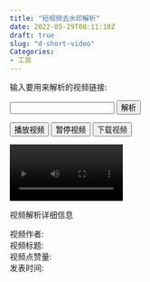 ```yaml
---
title: "短视频去水印解析"
date: 2022-05-29T08:11:10Z
draft: true
slug: "d-short-video"
Categories:  
- 工具
---
```


<style>
    body {
        margin:25px;

    }
    h1,h2,{
        color:rgba(160, 127, 19, 0.61);
    }  
</style>

输入要用来解析的视频链接:

<input id="id1" >
<button onclick="myFunction()" ant-click-animating-without-extra-node="false">解析</button>
<!--这里使用了https://apis.jxcxin.cn/doc/video.html创信云网络的api接口-->

<button onclick="playVid()" type="button">播放视频</button>
<button onclick="pauseVid()" type="button">暂停视频</button>
<button onclick="" type="button" ><a id="vurl">下载视频</a></button>

<div>
    <video crossOrigin="Anonymous" id="video1" controls="" loop="" autoplay="false" name="media"  width="200" ></video>
</div>


视频解析详细信息

视频作者: <span id="vauthor"></span><br /> 
视频标题: <span id="vtitle"></span><br /> 
视频点赞量: <span id="vlike"></span><br /> 
发表时间:<span id="vtime"></span><br /> 

<script> 
function myFunction() {
    var reg = /(http:\/\/|https:\/\/)((\w|=|\?|\.|\/|&|-)+)/g;
    var intext = document.getElementById("id1").value;
    intext = intext.match(reg);
    var url = "https://apis.jxcxin.cn/api/video?url="+intext;
    // 01.创建XMLHttpRequest对象，该对象就是ajax对象
    let xhr = new XMLHttpRequest()
    // 02.初始化请求
    // 通过open()方法初始化请求，该方法的第一个参数是参请求方式，可选值包括：GET 和 POST
    // 该方法的第二个参数是请求地址：我们这里是请求一个本地的json文件
    xhr.open('GET',url)
    // 03.发送请求
    xhr.send()
    // 04.通过onreadystatechange事件，监听请求数据的状态
    xhr.onreadystatechange = function(){
                // JSON.parse()方法，用于将json格式的字符串转为js对象
                // responseText属性里面保存的就是后台返回的数据
                let stu = JSON.parse(xhr.responseText)
                var JSONObject = stu ;
                document.getElementById("vauthor").innerHTML=JSONObject.data.author
                document.getElementById("vlike").innerHTML=JSONObject.data.like
                document.getElementById("vtime").innerHTML=JSONObject.data.time
                document.getElementById("vtitle").innerHTML=JSONObject.data.title
                x = document.getElementById("video1") 
                y = JSONObject.data.url       
                x.src = y ;
                document.getElementById("vurl").href=y;
               
    }
}

</script>